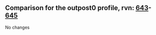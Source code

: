 ## Comparison for the outpost0 profile, rvn: [643](https://github.com/PRO100KatYT/FortniteProfileRevisions/tree/main/profiles/outpost0/643%20outpost0.json)-[645](https://github.com/PRO100KatYT/FortniteProfileRevisions/tree/main/profiles/outpost0/645%20outpost0.json)

No changes
